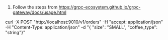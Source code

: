 
1. Follow the steps from https://grpc-ecosystem.github.io/grpc-gateway/docs/usage.html
    


curl -X POST "http://localhost:9010/v1/orders" -H "accept: application/json" -H "Content-Type: application/json" -d "{ \"size\": \"SMALL\", \"coffee_type\": \"string\"}"